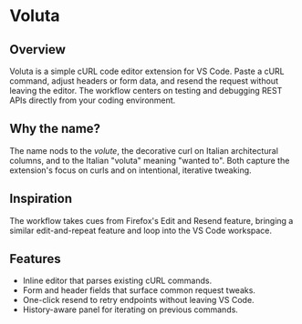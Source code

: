 # Voluta

## Overview
Voluta is a simple cURL code editor extension for VS Code. Paste a cURL command, adjust headers or form data, and resend the request without leaving the editor. The workflow centers on testing and debugging REST APIs directly from your coding environment.

## Why the name?
The name nods to the *volute*, the decorative curl on Italian architectural columns, and to the Italian "voluta" meaning "wanted to". Both capture the extension's focus on curls and on intentional, iterative tweaking.

## Inspiration
The workflow takes cues from Firefox's Edit and Resend feature, bringing a similar edit-and-repeat feature and loop into the VS Code workspace.

## Features
- Inline editor that parses existing cURL commands.
- Form and header fields that surface common request tweaks.
- One-click resend to retry endpoints without leaving VS Code.
- History-aware panel for iterating on previous commands.
